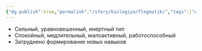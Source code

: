 ```yaml
---
{"dg-publish":true,"permalink":"/sfery/biologiya/flegmatik/","tags":["Анатомия"]}
---
```


- Сильный, уравновешенный, инертный тип
- Спокойный, медлительный, малоактивный, работоспособный
- Затруднено формирование новых навыков 